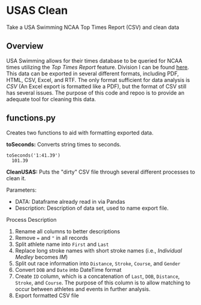 # USAS Clean
Take a USA Swimming NCAA Top Times Report (CSV) and clean data


## Overview
USA Swimming allows for their times database to be queried for NCAA times utilizing the *Top Times Report* feature. Division I can be found [here](https://www.usaswimming.org/times/ncaa/ncaa-division-i/top-times-report). This data can be exported in several different formats, including PDF, HTML, CSV, Excel, and RTF. The only format sufficient for data analysis is *CSV* (An Excel export is formatted like a PDF), but the format of CSV still has several issues. The purpose of this code and repoo is to provide an adequate tool for cleaning this data. 

## functions.py
Creates two functions to aid with formatting exported data.

**toSeconds:** Converts string times to seconds.

```
toSeconds('1:41.39')
  101.39
```

**CleanUSAS:** Puts the "dirty" CSV file through several different processes to clean it.

Parameters:
* DATA: Dataframe already read in via Pandas
* Description: Description of data set, used to name export file.

Process Description
1. Rename all columns to better descriptions
2. Remove `=` and `"` in all records
3. Split athlete name into `First` and `Last`
4. Replace long stroke names with short stroke names (i.e., *Individual Medley* becomes *IM*)
5. Split out race information into `Distance`, `Stroke`, `Course`, and `Gender`
6. Convert `DOB` and `Date` into DateTime format
7. Create `ID` column, which is a concatenation of `Last`, `DOB`, `Distance`, `Stroke`, and `Course`. The purpose of this column is to allow matching to occur between athletes and events in further analysis.
8. Export formatted CSV file

